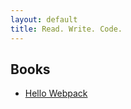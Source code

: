 ```yaml
---
layout: default
title: Read. Write. Code.
---
```


## Books
- [Hello Webpack](https://www.gitbook.com/book/liuzhuan/hello-webpack/details)